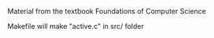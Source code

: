 Material from the textbook Foundations of Computer Science

Makefile will make "active.c" in src/ folder